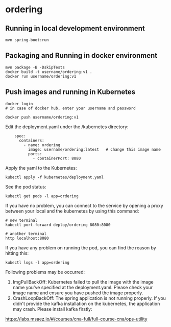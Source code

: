 # ordering

## Running in local development environment

```
mvn spring-boot:run
```

## Packaging and Running in docker environment

```
mvn package -B -DskipTests
docker build -t username/ordering:v1 .
docker run username/ordering:v1
```

## Push images and running in Kubernetes

```
docker login 
# in case of docker hub, enter your username and password

docker push username/ordering:v1
```

Edit the deployment.yaml under the /kubernetes directory:
```
    spec:
      containers:
        - name: ordering
          image: username/ordering:latest   # change this image name
          ports:
            - containerPort: 8080

```

Apply the yaml to the Kubernetes:
```
kubectl apply -f kubernetes/deployment.yaml
```

See the pod status:
```
kubectl get pods -l app=ordering
```

If you have no problem, you can connect to the service by opening a proxy between your local and the kubernetes by using this command:
```
# new terminal
kubectl port-forward deploy/ordering 8080:8080

# another terminal
http localhost:8080
```

If you have any problem on running the pod, you can find the reason by hitting this:
```
kubectl logs -l app=ordering
```

Following problems may be occurred:

1. ImgPullBackOff:  Kubernetes failed to pull the image with the image name you've specified at the deployment.yaml. Please check your image name and ensure you have pushed the image properly.
1. CrashLoopBackOff: The spring application is not running properly. If you didn't provide the kafka installation on the kubernetes, the application may crash. Please install kafka firstly:

https://labs.msaez.io/#/courses/cna-full/full-course-cna/ops-utility

